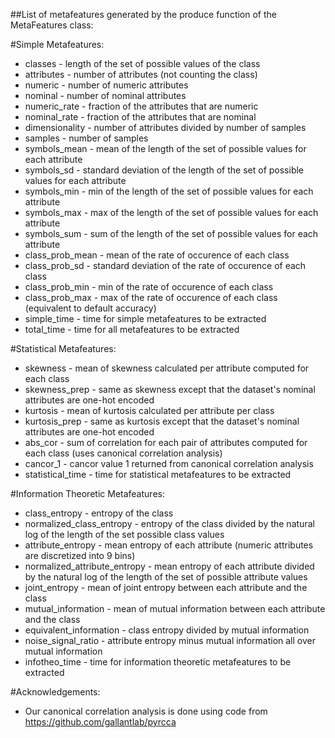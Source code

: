 ##List of metafeatures generated by the produce function of the MetaFeatures class:


#Simple Metafeatures:

- classes - length of the set of possible values of the class
- attributes - number of attributes (not counting the class)
- numeric - number of numeric attributes
- nominal - number of nominal attributes
- numeric_rate - fraction of the attributes that are numeric
- nominal_rate - fraction of the attributes that are nominal
- dimensionality - number of attributes divided by number of samples
- samples - number of samples
- symbols_mean - mean of the length of the set of possible values for each attribute
- symbols_sd - standard deviation of the length of the set of possible values for each attribute
- symbols_min - min of the length of the set of possible values for each attribute
- symbols_max - max of the length of the set of possible values for each attribute
- symbols_sum - sum of the length of the set of possible values for each attribute
- class_prob_mean - mean of the rate of occurence of each class
- class_prob_sd - standard deviation of the rate of occurence of each class
- class_prob_min - min of the rate of occurence of each class
- class_prob_max - max of the rate of occurence of each class (equivalent to default accuracy)
- simple_time - time for simple metafeatures to be extracted
- total_time - time for all metafeatures to be extracted


#Statistical Metafeatures:

- skewness - mean of skewness calculated per attribute computed for each class
- skewness_prep - same as skewness except that the dataset's nominal attributes are one-hot encoded
- kurtosis - mean of kurtosis calculated per attribute per class
- kurtosis_prep - same as kurtosis except that the dataset's nominal attributes are one-hot encoded
- abs_cor - sum of correlation for each pair of attributes computed for each class (uses canonical correlation analysis)
- cancor_1 - cancor value 1 returned from canonical correlation analysis
- statistical_time - time for statistical metafeatures to be extracted


#Information Theoretic Metafeatures:

- class_entropy - entropy of the class
- normalized_class_entropy - entropy of the class divided by the natural log of the length of the set possible class values
- attribute_entropy - mean entropy of each attribute (numeric attributes are discretized into 9 bins)
- normalized_attribute_entropy - mean entropy of each attribute divided by the natural log of the length of the set of possible attribute values
- joint_entropy - mean of joint entropy between each attribute and the class
- mutual_information - mean of mutual information between each attribute and the class
- equivalent_information - class entropy divided by mutual information
- noise_signal_ratio - attribute entropy minus mutual information all over mutual information
- infotheo_time - time for information theoretic metafeatures to be extracted


#Acknowledgements:
- Our canonical correlation analysis is done using code from https://github.com/gallantlab/pyrcca
